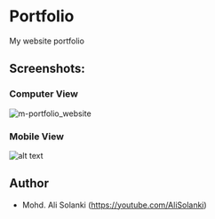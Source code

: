 # Portfolio
My website portfolio

## Screenshots:
### Computer View
![m-portfolio_website](https://user-images.githubusercontent.com/76835216/189580836-c5e05207-9e41-4c16-b0e5-98f09bd78864.JPG)


### Mobile View
![alt text](https://github.com/alisolanki/Portfolio/blob/master/Portfolio_mobile.PNG)

## Author
* Mohd. Ali Solanki (https://youtube.com/AliSolanki)
